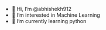 - 👋 Hi, I’m @abhishekh912
- 👀 I’m interested in Machine Learning
- 🌱 I’m currently learning python

<!---
abhishekh912/abhishekh912 is a ✨ special ✨ repository because its `README.md` (this file) appears on your GitHub profile.
You can click the Preview link to take a look at your changes.
--->
